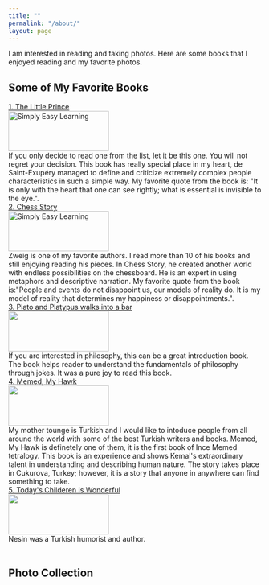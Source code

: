 ```yaml
---
title: ""
permalink: "/about/"
layout: page
---
```

I am interested in reading and taking photos. Here are some books that I enjoyed reading and my favorite photos. 
## Some of My Favorite Books
<a href="https://en.wikipedia.org/wiki/The_Little_Prince">1. The Little Prince</a>
<br>
<img src="https://lh3.googleusercontent.com/pd1cIhQDdTJGqVI2uwFwzL2IhEbssAfb7hbOjN8sb4BXGmKKR9OlfSYbq6cO91rzOXZZB_Nokww-Jw0yEY_wBoilpEE6gO9zdlDZ9uam3ZC2wJONeS2n98_JpOFlONfHz2ebnr6ErQ=w2400" alt="Simply Easy Learning" width="200" height="80"> 
<br>
If you only decide to read one from the list, let it be this one. You will not regret your decision. This book has really special place in my heart, de Saint-Exupéry managed to define and criticize extremely complex people characteristics in such a simple way. 
My favorite quote from the book is: "It is only with the heart that one can see rightly; what is essential is invisible to the eye.".
<br>
<a href="https://en.wikipedia.org/wiki/The_Royal_Game">2. Chess Story</a>
<br>
<img src="https://lh3.googleusercontent.com/ZPWEanAMyFuJ9n4f5gGyeqEzNKQ-lQuIeCfCsMU0E1DlCc3MFTzWDbyZObaxUiobSz-J1QxA_8lMxOVtiSshKvL9aSX5L_UcjFLMK4i6sxV825tvLJAjwnpK0hUIF5w6L_ltVYvEzg=w2400" alt="Simply Easy Learning" width="200" height="80">
<br>
Zweig is one of my favorite authors. I read more than 10 of his books and still enjoying reading his pieces. In Chess Story, he created another world with endless possibilities on the chessboard. He is an expert in using metaphors and descriptive narration. My favorite quote from the book is:"People and events do not disappoint us, our models of reality do. It is my model of reality that determines my happiness or disappointments.".
<br>
<a href="https://en.wikipedia.org/wiki/Plato_and_a_Platypus_Walk_Into_a_Bar">3. Plato and Platypus walks into a bar </a>
<br>
<img src="" width="200" height="80">
<br>
If you are interested in philosophy, this can be a great introduction book. The book helps reader to understand the fundamentals of philosophy through jokes. It was a pure joy to read this book. 
<br>
<a href="">4. Memed, My Hawk </a>
<br>
<img src="" width="200" height="80">
<br>
My mother tounge is Turkish and I would like to intoduce people from all around the world with some of the best Turkish writers and books. Memed, My Hawk is definetely one of them, it is the first book of Ince Memed tetralogy. This book is an experience and shows Kemal's extraordinary talent in understanding and describing human nature. The story takes place in Cukurova, Turkey; however, it is a story that anyone in anywhere can find something to take. 
<br>
<a href="">5. Today's Childeren is Wonderful </a>
<br>
<img src="" width="200" height="80">
<br>
Nesin was a Turkish humorist and author.  
<br>




## Photo Collection





